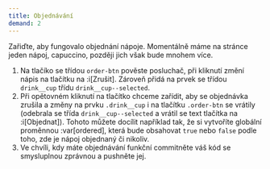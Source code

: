 ```yaml
---
title: Objednávání
demand: 2
---
```


Zařiďte, aby fungovalo objednání nápoje. Momentálně máme na stránce jeden nápoj, capuccino, později jich však bude mnohem více.

1. Na tlačíko se třídou `order-btn` pověste posluchač, při kliknutí změní nápis na tlačítku na :i[Zrušit]. Zároveň přidá na prvek se třídou `drink__cup` třídu `drink__cup--selected`.
1. Při opětovném kliknutí na tlačítko chceme zařídit, aby se objednávka zrušila a změny na prvku `.drink__cup` i na tlačítku `.order-btn` se vrátily (odebrala se třída `drink__cup--selected` a vrátil se text tlačítka na :i[Objednat]). Tohoto můžete docílit například tak, že si vytvoříte globální proměnnou :var[ordered], která bude obsahovat `true` nebo `false` podle toho, zde je nápoj objednaný či nikoliv.
1. Ve chvíli, kdy máte objednávání funkční commitněte váš kód se smysluplnou zprávnou a pushněte jej.
